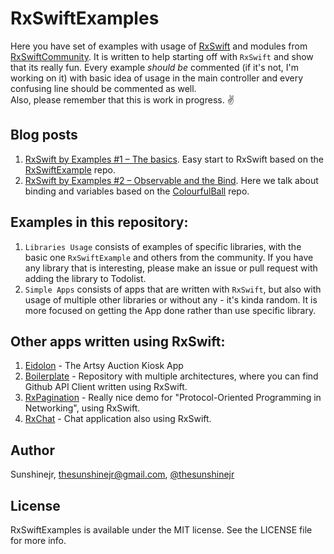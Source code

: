 # RxSwiftExamples

Here you have set of examples with usage of [RxSwift](https://github.com/ReactiveX/RxSwift) and modules from [RxSwiftCommunity](https://github.com/RxSwiftCommunity).
It is written to help starting off with `RxSwift` and show that its really fun.
Every example <i>should be</i> commented (if it's not, I'm working on it) with basic idea of usage in the main controller and every confusing line should be commented as well. <br />
Also, please remember that this is work in progress. ✌️

## Blog posts
1. [RxSwift by Examples #1 – The basics](http://www.thedroidsonroids.com/blog/ios/rxswift-by-examples-1-the-basics/). Easy start to RxSwift based on the [RxSwiftExample](https://github.com/DroidsOnRoids/RxSwiftExamples/tree/master/Libraries%20Usage/RxSwiftExample) repo.
2. [RxSwift by Examples #2 – Observable and the Bind](http://www.thedroidsonroids.com/blog/ios/rxswift-by-examples-2-observable-and-the-bind/). Here we talk about binding and variables based on the
[ColourfulBall](https://github.com/DroidsOnRoids/RxSwiftExamples/tree/master/Simple%20Apps/ColourfulBall) repo.

## Examples in this repository:
1. `Libraries Usage` consists of examples of specific libraries, with the basic one `RxSwiftExample` and
others from the community. If you have any library that is interesting, please make an issue or pull request
with adding the library to Todolist.
2. `Simple Apps` consists of apps that are written with `RxSwift`, but also with usage of multiple other libraries or without any - it's kinda random. It is more focused on getting the App done rather than use specific library.

## Other apps written using RxSwift:
1. [Eidolon](https://github.com/artsy/eidolon) - The Artsy Auction Kiosk App
2. [Boilerplate](https://github.com/tailec/boilerplate) - Repository with multiple architectures, where you can find Github API Client written using RxSwift.
3. [RxPagination](https://github.com/tryswift/RxPagination) - Really nice demo for "Protocol-Oriented Programming in Networking", using RxSwift.
4. [RxChat](https://github.com/bontoJR/RxChat) - Chat application also using RxSwift.

## Author

Sunshinejr, thesunshinejr@gmail.com, <a href="https://twitter.com/thesunshinejr">@thesunshinejr</a>

## License

RxSwiftExamples is available under the MIT license. See the LICENSE file for more info.
